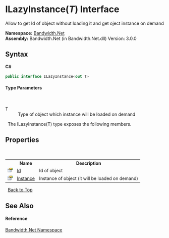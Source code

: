 ﻿# ILazyInstance(*T*) Interface
 

Allow to get Id of object without loading it and get oject instance on demand

**Namespace:**&nbsp;<a href ="N_Bandwidth_Net.md">Bandwidth.Net</a><br />**Assembly:**&nbsp;Bandwidth.Net (in Bandwidth.Net.dll) Version: 3.0.0

## Syntax

**C#**<br />
``` C#
public interface ILazyInstance<out T>

```


#### Type Parameters
&nbsp;<dl><dt>T</dt><dd>Type of object which instance will be loaded on demand</dd></dl>&nbsp;
The ILazyInstance(T) type exposes the following members.


## Properties
&nbsp;<table><tr><th></th><th>Name</th><th>Description</th></tr><tr><td>![Public property](media/pubproperty.gif "Public property")</td><td><a href ="P_Bandwidth_Net_ILazyInstance_1_Id.md">Id</a></td><td>
Id of object</td></tr><tr><td>![Public property](media/pubproperty.gif "Public property")</td><td><a href ="P_Bandwidth_Net_ILazyInstance_1_Instance.md">Instance</a></td><td>
Instance of object (it will be loaded on demand)</td></tr></table>&nbsp;
<a href="#ilazyinstance(*t*)-interface">Back to Top</a>

## See Also


#### Reference
<a href ="N_Bandwidth_Net.md">Bandwidth.Net Namespace</a><br />